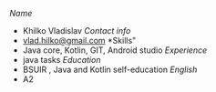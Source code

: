 *Name*
- Khilko Vladislav
*Contact info*
- vlad.hilko@gmail.com 
*Skills"
- Java core, Kotlin, GIT, Android studio
*Experience*
- java tasks
*Education*
- BSUIR , Java and Kotlin self-education
*English*
- A2

